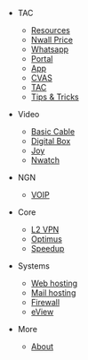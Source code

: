 - TAC

  - [Resources](TAC.md)
  - [Nwall Price](nwall-price.md)
  - [Whatsapp](whatsapp.md)
  - [Portal](portal.md)
  - [App](nayatelapp.md)
  - [CVAS](cvas.md)
  - [TAC](TAC.md)
  - [Tips & Tricks](tips.md)

- Video
  - [Basic Cable](basic.md)
  - [Digital Box](digital.md)
  - [Joy](joy.md)
  - [Nwatch](nwatch.md)

- NGN
  - [VOIP](voip.md)

- Core
  - [L2 VPN](l2vpn.md)
  - [Optimus](optimus.md)
  - [Speedup](speedup.md)


- Systems
  - [Web hosting](webhosting.md)
  - [Mail hosting](mail.md)
  - [Firewall](firewall.md)
  - [eView](eview.md)

- More

  - [About](about.md)
